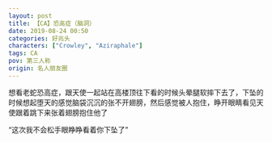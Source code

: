 ```yaml
---
layout: post
title: 【CA】恐高症（脑洞）
date: 2019-08-24 00:50
categories: 好兆头
characters: ["Crowley", "Aziraphale"]
tags: CA
pov: 第三人称
origin: 名人朋友圈
---
```



想看老蛇恐高症，跟天使一起站在高楼顶往下看的时候头晕腿软摔下去了，下坠的时候想起堕天的感觉脑袋沉沉的张不开翅膀，然后感觉被人抱住，睁开眼睛看见天使跟着跳下来张着翅膀抱住他了

“这次我不会松手眼睁睁看着你下坠了”
